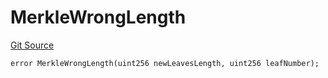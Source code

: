 # MerkleWrongLength
[Git Source](https://github.com/matter-labs/zksync-contracts/blob/c6e73735b89a4b474234f6471e326125c9069f15/contracts/l1-contracts/common/L1ContractErrors.sol)


```solidity
error MerkleWrongLength(uint256 newLeavesLength, uint256 leafNumber);
```

